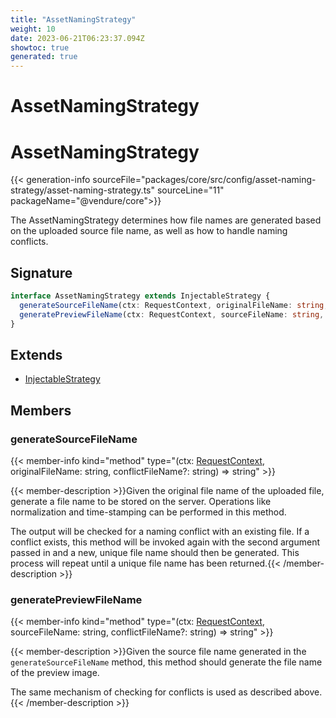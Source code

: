 ```yaml
---
title: "AssetNamingStrategy"
weight: 10
date: 2023-06-21T06:23:37.094Z
showtoc: true
generated: true
---
```

<!-- This file was generated from the Vendure source. Do not modify. Instead, re-run the "docs:build" script -->

# AssetNamingStrategy
<div class="symbol">


# AssetNamingStrategy

{{< generation-info sourceFile="packages/core/src/config/asset-naming-strategy/asset-naming-strategy.ts" sourceLine="11" packageName="@vendure/core">}}

The AssetNamingStrategy determines how file names are generated based on the uploaded source file name,
as well as how to handle naming conflicts.

## Signature

```TypeScript
interface AssetNamingStrategy extends InjectableStrategy {
  generateSourceFileName(ctx: RequestContext, originalFileName: string, conflictFileName?: string): string;
  generatePreviewFileName(ctx: RequestContext, sourceFileName: string, conflictFileName?: string): string;
}
```
## Extends

 * <a href='/typescript-api/common/injectable-strategy#injectablestrategy'>InjectableStrategy</a>


## Members

### generateSourceFileName

{{< member-info kind="method" type="(ctx: <a href='/typescript-api/request/request-context#requestcontext'>RequestContext</a>, originalFileName: string, conflictFileName?: string) => string"  >}}

{{< member-description >}}Given the original file name of the uploaded file, generate a file name to
be stored on the server. Operations like normalization and time-stamping can
be performed in this method.

The output will be checked for a naming conflict with an existing file. If a conflict
exists, this method will be invoked again with the second argument passed in and a new, unique
file name should then be generated. This process will repeat until a unique file name has
been returned.{{< /member-description >}}

### generatePreviewFileName

{{< member-info kind="method" type="(ctx: <a href='/typescript-api/request/request-context#requestcontext'>RequestContext</a>, sourceFileName: string, conflictFileName?: string) => string"  >}}

{{< member-description >}}Given the source file name generated in the `generateSourceFileName` method, this method
should generate the file name of the preview image.

The same mechanism of checking for conflicts is used as described above.{{< /member-description >}}


</div>
